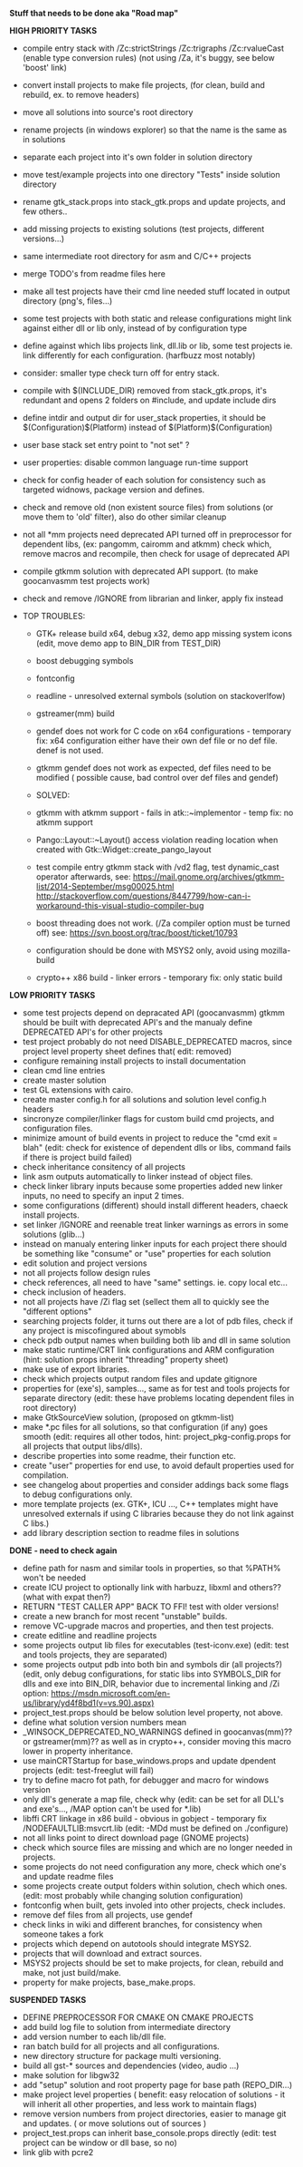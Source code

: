 **Stuff that needs to be done aka "Road map"**


**HIGH PRIORITY TASKS**

* compile entry stack with /Zc:strictStrings /Zc:trigraphs /Zc:rvalueCast (enable type conversion rules) (not using /Za, it's buggy, see below 'boost' link)
* convert install projects to make file projects, (for clean, build and rebuild, ex. to remove headers)
* move all solutions into source's root directory
* rename projects (in windows explorer) so that the name is the same as in solutions
* separate each project into it's own folder in solution directory
* move test/example projects into one directory "Tests" inside solution directory
* rename gtk_stack.props into stack_gtk.props and update projects, and few others..
* add missing projects to existing solutions (test projects, different versions...)
* same intermediate root directory for asm and C/C++ projects
* merge TODO's from readme files here
* make all test projects have their cmd line needed stuff located in output directory (png's, files...)
* some test projects with both static and release configurations might link against either dll or lib only, instead of by configuration type 
* define against which libs projects link, dll.lib or lib, some test projects ie. link differently for each configuration. (harfbuzz most notably)
* consider: smaller type check turn off for entry stack.
* compile with $(INCLUDE_DIR) removed from stack_gtk.props, it's redundant and opens 2 folders on #include, and update include dirs
* define intdir and output dir for user_stack properties, it should be $(Configuration)\$(Platform) instead of $(Platform)\$(Configuration)
* user base stack set entry point to "not set" ?
* user properties: disable common language run-time support
* check for config header of each solution for consistency such as targeted widnows, package version and defines.
* check and remove old (non existent source files) from solutions (or move them to 'old' filter), also do other similar cleanup
* not all *mm projects need deprecated API turned off in preprocessor for dependent libs, (ex: pangomm, cairomm and atkmm) check which, remove macros and recompile, then check for usage of deprecated API
* compile gtkmm solution with deprecated API support. (to make goocanvasmm test projects work)
* check and remove /IGNORE from librarian and linker, apply fix instead

* TOP TROUBLES:
	* GTK+ release build x64, debug x32, demo app missing system icons (edit, move demo app to BIN_DIR from TEST_DIR)
	* boost debugging symbols
	* fontconfig
	* readline - unresolved external symbols (solution on stackoverlfow)
	* gstreamer(mm) build
	* gendef does not work for C code on x64 configurations - temporary fix: x64 configuration either have their own def file or no def file. denef is not used.
	* gtkmm gendef does not work as expected, def files need to be modified ( possible cause, bad control over def files and gendef)
    
    * SOLVED:
	* gtkmm with atkmm support - fails in atk::~implementor - temp fix: no atkmm support
    * Pango::Layout::~Layout() access violation reading location when created with Gtk::Widget::create_pango_layout
    * test compile entry gtkmm stack with /vd2 flag, test dynamic_cast operator afterwards, see: 
    https://mail.gnome.org/archives/gtkmm-list/2014-September/msg00025.html
    http://stackoverflow.com/questions/8447799/how-can-i-workaround-this-visual-studio-compiler-bug
    * boost threading does not work. (/Za compiler option must be turned off) see:
    https://svn.boost.org/trac/boost/ticket/10793
	* configuration should be done with MSYS2 only, avoid using mozilla-build
	* crypto++ x86 build - linker errors - temporary fix: only static build

**LOW PRIORITY TASKS**

* some test projects depend on depracated API (goocanvasmm) gtkmm should be built with deprecated API's and the manualy define DEPRECATED API's for other projects
* test project probably do not need DISABLE_DEPRECATED macros, since project level property sheet defines that( edit: removed)
* configure remaining install projects to install documentation
* clean cmd line entries
* create master solution
* test GL extensions with cairo.
* create master config.h for all solutions and solution level config.h headers
* sincronyze compiler/linker flags for custom build cmd projects, and configuration files.
* minimize amount of build events in project to reduce the "cmd exit = blah" (edit: check for existence of dependent dlls or libs, command fails if there is project build failed)
* check inheritance consitency of all projects
* link asm outputs automatically to linker instead of object files.
* check linker library inputs because some properties added new linker inputs, no need to specify an input 2 times.
* some configurations (different) should install different headers, chaeck install projects.
* set linker /IGNORE and reenable treat linker warnings as errors in some solutions (glib...)
* instead on manualy entering linker inputs for each project there should be something like "consume" or "use" properties for each solution
* edit solution and project versions
* not all projects follow design rules
* check references, all need to have "same" settings. ie. copy local etc...
* check inclusion of headers.
* not all projects have /Zi flag set (sellect them all to quickly see the "different options"
* searching projects folder, it turns out there are a lot of pdb files, check if any project is miscofingured about symobls
* check pdb output names when building both lib and dll in same solution
* make static runtime/CRT link configurations and ARM configuration (hint: solution props inherit "threading" property sheet)
* make use of export libraries.
* check which projects output random files and update gitignore
* properties for (exe's), samples..., same as for test and tools projects for separate directory (edit: these have problems locating dependent files in root directory)
* make GtkSourceView solution, (proposed on gtkmm-list)
* make *.pc files for all solutions, so that configuration (if any) goes smooth (edit: requires all other todos, hint: project_pkg-config.props for all projects that output libs/dlls).
* describe properties into some readme, their function etc.
* create "user" properties for end use, to avoid default properties used for compilation.
* see changelog about properties and consider addings back some flags to debug configurations only.
* more template projects (ex. GTK+, ICU ..., C++ templates might have unresolved externals if using C libraries because they do not link against C libs.)
* add library description section to readme files in solutions

**DONE - need to check again**

* define path for nasm and similar tools in properties, so that %PATH% won't be needed
* create ICU project to optionally link with harbuzz, libxml and others?? (what with expat then?)
* RETURN "TEST CALLER APP" BACK TO FFI! test with older versions!
* create a new branch for most recent "unstable" builds.
* remove VC-upgrade macros and properties, and then test projects.
* create editline and readline projects
* some projects output lib files for executables (test-iconv.exe) (edit: test and tools projects, they are separated)
* some projects output pdb into both bin and symbols dir (all projects?) (edit, only debug configurations, for static libs into SYMBOLS_DIR for dlls and exe into BIN_DIR, behavior due to incremental linking and /Zi option: https://msdn.microsoft.com/en-us/library/yd4f8bd1(v=vs.90).aspx)
* project_test.props should be below solution level property, not above.
* define what solution version numbers mean
* _WINSOCK_DEPRECATED_NO_WARNINGS defined in goocanvas(mm)?? or gstreamer(mm)?? as well as in crypto++, consider moving this macro lower in property inheritance.
* use mainCRTStartup for base_windows.props and update dpendent projects (edit: test-freeglut will fail)
* try to define macro fot path, for debugger and macro for windows version
* only dll's generate a map file, check why (edit: can be set for all DLL's and exe's..., /MAP option can't be used for *.lib)
* libffi CRT linkage in x86 build - obvious in gobject - temporary fix /NODEFAULTLIB:msvcrt.lib (edit: -MDd must be defined on ./configure)
* not all links point to direct download page (GNOME projects)
* check which source files are missing and which are no longer needed in projects.
* some projects do not need configuration any more, check which one's and update readme files
* some projects create output folders within solution, chech which ones. (edit: most probably while changing solution configuration)
* fontconfig when built, gets involed into other projects, check includes.
* remove def files from all projects, use gendef
* check links in wiki and different branches, for consistency when someone takes a fork
* projects which depend on autotools should integrate MSYS2.
* projects that will download and extract sources.
* MSYS2 projects should be set to make projects, for clean, rebuild and make, not just build/make.
* property for make projects, base_make.props.

**SUSPENDED TASKS**

* DEFINE PREPROCESSOR FOR CMAKE ON CMAKE PROJECTS
* add build log file to solution from intermediate directory
* add version number to each lib/dll file.
* ran batch build for all projects and all configurations.
* new directory structure for package multi versioning.
* build all gst-* sources and dependencies (video, audio ...)
* make solution for libgw32
* add "setup" solution and root property page for base path (REPO_DIR...)
* make project level properties ( benefit: easy relocation of solutions - it will inherit all other properties, and less work to maintain flags)
* remove version numbers from project directories, easier to manage git and updates. ( or move solutions out of sources )
* project_test.props can inherit base_console.props directly (edit: test project can be window or dll base, so no)
* link glib with pcre2
